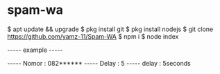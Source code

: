 # spam-wa


$ apt update && upgrade
$ pkg install git
$ pkg install nodejs
$ git clone https://github.com/yamz-11/Spam-WA
$ npm i
$ node index

  ----- example -----

  ----- Nomor : 082******
  ----- Delay : 5
  ----- delay : 5seconds








